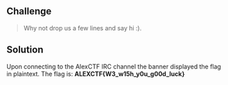 ## Challenge
> Why not drop us a few lines and say hi :).

## Solution
Upon connecting to the AlexCTF IRC channel the banner displayed the flag in plaintext.
The flag is: **ALEXCTF{W3_w15h_y0u_g00d_luck}**
